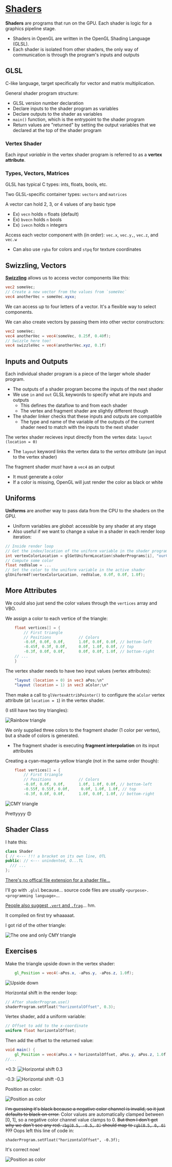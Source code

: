 # [Shaders](https://learnopengl.com/Getting-started/Shaders)

**Shaders** are programs that run on the GPU. Each shader is logic for a graphics pipeline stage.
* Shaders in OpenGL are written in the OpenGL Shading Language (GLSL).
* Each shader is isolated from other shaders, the only way of communication is through the program's inputs and outputs

## GLSL
C-like language, target specifically for vector and matrix multiplication.

General shader program structure:
* GLSL version number declaration
* Declare inputs to the shader program as variables
* Declare outputs to the shader as variables
* `main()` function, which is the entrypoint to the shader program
* Return values are "returned" by setting the output variables that we declared at the top of the shader program

### Vertex Shader
Each *input variable* in the vertex shader program is referred to as a **vertex attribute**.

### Types, Vectors, Matrices
GLSL has typical C types: ints, floats, bools, etc.

Two GLSL-specific container types: `vectors` and `matrices`

A vector can hold 2, 3, or 4 values of any basic type
* Ex) `vecn` holds `n` floats (default)
* Ex) `bvecn` holds `n` bools
* Ex) `ivecn` holds `n` integers

Access each vector component with (in order): `vec.x`, `vec.y,`, `vec.z`, and `vec.w`
* Can also use `rgba` for colors and `stpq` for texture coordinates

## Swizzling, Vectors

[**Swizzling**](https://en.wikipedia.org/wiki/Swizzling_(computer_graphics)) allows us to access vector components like this:

```glsl
vec2 someVec;
// Create a new vector from the values from `someVec`
vec4 anotherVec = someVec.xyxx;
```
We can access up to four letters of a vector. It's a flexible way to select components.

We can also create vectors by passing them into other vector constructors:

```glsl
vec2 someVec;
vec4 anotherVec = vec4(someVec, 0.25f, 0.40f);
// Swizzle here too!
vec4 swizzleVec = vec4(anotherVec.xyz, 0.1f)
```

## Inputs and Outputs

Each individual shader program is a piece of the larger whole shader program.
* The outputs of a shader program become the inputs of the next shader
* We use `in` and `out` GLSL keywords to specify what are inputs and outputs
  * This defines the dataflow to and from each shader
  * The vertex and fragment shader are slightly different though
* The shader linker checks that these inputs and outputs are compatible
  * The type and name of the variable of the outputs of the current shader need to match with the inputs to the next shader

The vertex shader recieves input directly from the vertex data: `layout (location = 0)`
* The `layout` keyword links the vertex data to the *vertex attribute* (an input to the vertex shader)

The fragment shader *must* have a `vec4` as an output
* It must generate a color
* If a color is missing, OpenGL will just render the color as black or white

## Uniforms

**Uniforms** are another way to pass data from the CPU to the shaders on the GPU.
* Uniform variables are *global*: accessible by any shader at any stage
* Also useful if we want to change a value in a shader in each render loop iteration:
```cpp
// Inside render loop
// Get the index/location of the uniform variable in the shader program
int vertexColorLocation = glGetUniformLocation(shaderPrograms[i], "ourColor");
// Compute some color
float redValue = ...
// Set the color to the uniform variable in the active shader
glUniform4f(vertexColorLocation, redValue, 0.0f, 0.0f, 1.0f);
```

## More Attributes

We could also just send the color values through the `vertices` array and VBO.

We assign a color to each vertice of the triangle:
```cpp
    float vertices[] = {
        // First triangle
        // Positions            // Colors
        -0.6f, 0.0f, 0.0f,      1.0f, 0.0f, 0.0f, // bottom-left
        -0.45f, 0.3f, 0.0f,     0.0f, 1.0f, 0.0f, // top
        -0.3f, 0.0f, 0.0f,      0.0f, 0.0f, 1.0f, // bottom-right
    // ...
    }
```

The vertex shader needs to have two input values (vertex attributes):
```glsl
    "layout (location = 0) in vec3 aPos;\n"
    "layout (location = 1) in vec3 aColor;\n"
```

Then make a call to `glVertexAttribPointer()` to configure the `aColor` vertex attribute (at `location = 1`) in the vertex shader.

(I still have two tiny triangles):

![Rainbow triangle](images/rainbow-triangle.png)

We only supplied three colors to the fragment shader (1 color per vertex), but a shade of colors is generated.
* The fragment shader is executing **fragment interpolation** on its input attributes

Creating a cyan-magenta-yellow triangle (not in the same order though):
```cpp
    float vertices[] = {
        // First triangle
        // Positions            // Colors
        -0.8f, 0.0f, 0.0f,      1.0f, 1.0f, 0.0f, // bottom-left
        -0.55f, 0.55f, 0.0f,     0.0f, 1.0f, 1.0f, // top
        -0.3f, 0.0f, 0.0f,      1.0f, 0.0f, 1.0f, // bottom-right
```

![CMY triangle](images/cmy-triangle.png)

Prettyyyy 😍

## Shader Class

I hate this:
```cpp
class Shader
{ // <--- !!! a bracket on its own line, OTL
public: // <--- unindented, O...TL
  /// ...
};
```

[There's no offical file extension for a shader file...](https://www.reddit.com/r/opengl/comments/n2q0xn/preferred_file_extensions_for_shaders/)

I'll go with `.glsl` because... source code files are usually `<purpose>.<programming language>`...

[People also suggest `.vert` and `.frag`](https://stackoverflow.com/questions/6432838/what-is-the-correct-file-extension-for-glsl-shaders)... hm.

It compiled on first try whaaaaat.

I got rid of the other triangle:

![The one and only CMY triangle](images/one-cmy-triangle.png)

## Exercises

Make the triangle upside down in the vertex shader:
```glsl
    gl_Position = vec4(-aPos.x, -aPos.y, -aPos.z, 1.0f);
```

![Upside down](images/upside-down.png)

Horizontal shift in the render loop:
```cpp
// After shaderProgram.use()
shaderProgram.setFloat("horizontalOffset", 0.3);
```

Vertex shader, add a uniform variable:
```glsl
// Offset to add to the x-coordinate
uniform float horizontalOffset;
```

Then add the offset to the returned value:
```glsl
void main() {
    gl_Position = vec4(aPos.x + horizontalOffset, aPos.y, aPos.z, 1.0f);
//...
```

+0.3:
![Horizontal shift 0.3](images/horizontal-plus-0.3.png)

-0.3:
![Horizontal shift -0.3](images/horizontal-minus-0.3.png)

Position as color:

![Position as color](images/position-as-color-error.png)

~~I'm guessing it's black because a negative color channel is invalid, so it just defaults to black on error.~~
Color values are automatically clamped between [0, 1], so a negative color channel value clamps to 0.
~~But then I don't get why we don't see any red. `rbg(0.5, -0.5, 0)` should map to `rgb(0.5, 0, 0)` ???~~ Oops left this  line of code in:
```
shaderProgram.setFloat("horizontalOffset", -0.3f);
```

It's correct now!

![Position as color](images/position-as-color.png)
